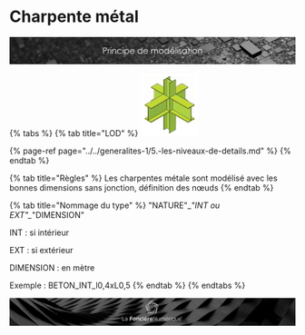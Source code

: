 # Charpente métal

![](../../.gitbook/assets/principe-de-mod.png)

{% tabs %}
{% tab title="LOD" %}
![LOG 250  /  LOI 200 : Profil \(conception g&#xE9;n&#xE9;rale\)](../../.gitbook/assets/image%20%281%29.png)

{% page-ref page="../../generalites-1/5.-les-niveaux-de-details.md" %}
{% endtab %}

{% tab title="Règles" %}
Les charpentes métale sont modélisé avec les bonnes dimensions sans jonction, définition des nœuds
{% endtab %}

{% tab title="Nommage du type" %}
"NATURE"\__"INT ou EXT"\__"DIMENSION"

INT : si intérieur 

EXT : si extérieur 

DIMENSION : en mètre

Exemple : BETON\_INT\_l0,4xL0,5
{% endtab %}
{% endtabs %}

![](../../.gitbook/assets/wallpaper_fnum_black.jpg)

